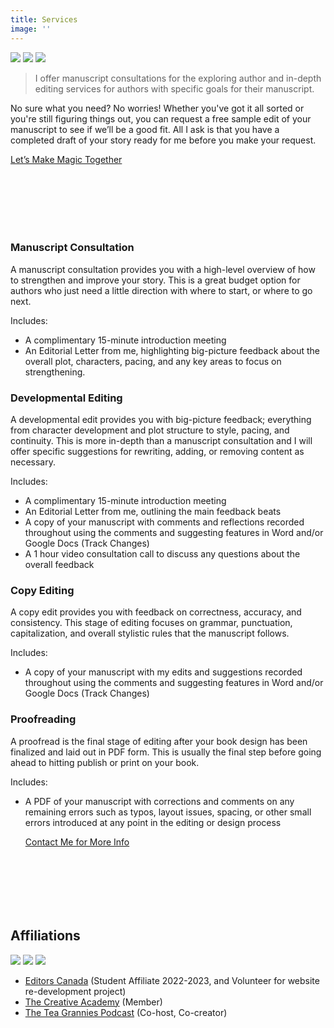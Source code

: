 ```yaml
---
title: Services
image: ''
---
```


<div class="gallery-box">
  <div class="gallery">
    <img src="/images/through-fire-and-ruin.jpg" loading="lazy">
    <img src="/images/writing-sample.jpg" loading="lazy">
    <img src="/images/shadow-light-palette.jpg" loading="lazy">
  </div>
</div>

> I offer manuscript consultations for the exploring author and in-depth editing services for authors with specific goals for their manuscript.

No sure what you need? No worries! Whether you've got it all sorted or you're still figuring things out, you can request a free sample edit of your manuscript to see if we’ll be a good fit. All I ask is that you have a completed draft of your story ready for me before you make your request.

  <div class="section__navigation" style="padding-top: 0; padding-bottom: 100px;">
    <a href="/contact" class="button button--primary section-button">Let’s Make Magic Together</a>
  </div>

### Manuscript Consultation
A manuscript consultation provides you with a high-level overview of how to strengthen and improve your story. This is a great budget option for authors who just need a little direction with where to start, or where to go next.

Includes:
- A complimentary 15-minute introduction meeting 
- An Editorial Letter from me, highlighting big-picture feedback about the overall plot, characters, pacing, and any key areas to focus on strengthening.

### Developmental Editing
A developmental edit provides you with big-picture feedback; everything from character development and plot structure to style, pacing, and continuity. This is more in-depth than a manuscript consultation and I will offer specific suggestions for rewriting, adding, or removing content as necessary.

Includes:
- A complimentary 15-minute introduction meeting 
- An Editorial Letter from me, outlining the main feedback beats
- A copy of your manuscript with comments and reflections recorded throughout using the comments and suggesting features in Word and/or Google Docs (Track Changes)
- A 1 hour video consultation call to discuss any questions about the overall feedback 

### Copy Editing
A copy edit provides you with feedback on correctness, accuracy, and consistency. This stage of editing focuses on grammar, punctuation, capitalization, and overall stylistic rules that the manuscript follows.

Includes:
- A copy of your manuscript with my edits and suggestions recorded throughout using the comments and suggesting features in Word and/or Google Docs (Track Changes)

### Proofreading
A proofread is the final stage of editing after your book design has been finalized and laid out in PDF form. This is usually the final step before going ahead to hitting publish or print on your book.

Includes:
- A PDF of your manuscript with corrections and comments on any remaining errors such as typos, layout issues, spacing, or other small errors introduced at any point in the editing or design process

  <div class="section__navigation" style="padding-top: 0; padding-bottom: 100px;">
    <a href="/contact" class="button button--primary section-button">Contact Me for More Info</a>
  </div>

## Affiliations

<div class="gallery-box">
  <div class="gallery">
    <img src="/images/editors-canada-affiliate.jpg" loading="lazy">
    <img src="/images/TCA-affiliate.jpg" loading="lazy">
    <img src="/images/the-tea-grannies-podcast.jpg" loading="lazy">
  </div>
</div>

- [Editors Canada](https://www.editors.ca/) (Student Affiliate 2022-2023, and Volunteer for website re-development project)
- [The Creative Academy](https://creativeacademyforwriters.com/) (Member)
- [The Tea Grannies Podcast](https://shows.acast.com/the-tea-grannies) (Co-host, Co-creator)